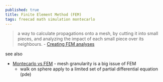```yaml
---
published: true
title: Finite Element Method (FEM)
tags: freecad math simulation montecarlo
---
```

>  a way to calculate propagations onto a mesh, by cutting it into small pieces, and analyzing the impact of each small piece over its neighbours. - [Creating FEM analyses](https://wood-galaxy.gitbooks.io/un-guide-freecad/content/working_with_freecad/creating_fem_analyses.html)

see also
- [Montecarlo vs FEM](https://youtu.be/bZbuKOxH71o?t=243) - mesh granularity is a big issue of FEM
	- walk on sphere apply to a limited set of partial differential equation (pde)